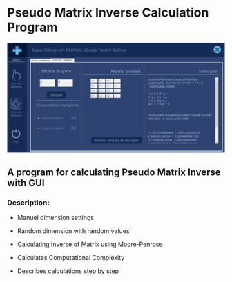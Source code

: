 # Pseudo Matrix Inverse Calculation Program

![img](resim.png)


## A program for calculating Pseudo Matrix Inverse with GUI



### Description:

  - Manuel dimension settings
  
  - Random dimension with random values
  
  - Calculating Inverse of Matrix using Moore-Penrose
  
  - Calculates Computational Complexity
  
  - Describes calculations step by step





